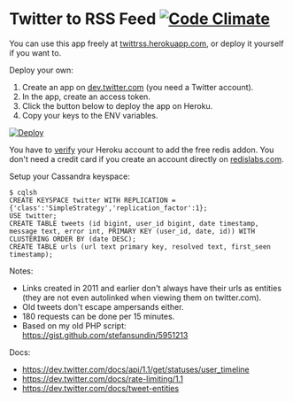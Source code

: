 # Twitter to RSS Feed [![Code Climate](https://codeclimate.com/github/stefansundin/twitter-rss/badges/gpa.svg)](https://codeclimate.com/github/stefansundin/twitter-rss)

You can use this app freely at [twittrss.herokuapp.com](https://twittrss.herokuapp.com/), or deploy it yourself if you want to.

Deploy your own:
1. Create an app on [dev.twitter.com](https://dev.twitter.com/apps) (you need a Twitter account).
2. In the app, create an access token.
3. Click the button below to deploy the app on Heroku.
4. Copy your keys to the ENV variables.

[![Deploy](https://www.herokucdn.com/deploy/button.png)](https://heroku.com/deploy?template=https://github.com/stefansundin/twitter-rss)

You have to [verify](https://heroku.com/verify) your Heroku account to add the free redis addon. You don't need a credit card if you create an account directly on [redislabs.com](https://redislabs.com).

Setup your Cassandra keyspace:

```
$ cqlsh
CREATE KEYSPACE twitter WITH REPLICATION = {'class':'SimpleStrategy','replication_factor':1};
USE twitter;
CREATE TABLE tweets (id bigint, user_id bigint, date timestamp, message text, error int, PRIMARY KEY (user_id, date, id)) WITH CLUSTERING ORDER BY (date DESC);
CREATE TABLE urls (url text primary key, resolved text, first_seen timestamp);
```

Notes:
- Links created in 2011 and earlier don't always have their urls as entities (they are not even autolinked when viewing them on twitter.com).
- Old tweets don't escape ampersands either.
- 180 requests can be done per 15 minutes.
- Based on my old PHP script: https://gist.github.com/stefansundin/5951213

Docs:
- https://dev.twitter.com/docs/api/1.1/get/statuses/user_timeline
- https://dev.twitter.com/docs/rate-limiting/1.1
- https://dev.twitter.com/docs/tweet-entities
